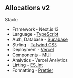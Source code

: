 ## Allocations v2

Stack:

- Framework - [Next.js 13](https://nextjs.org/13)
- Language - [TypeScript](https://www.typescriptlang.org)
- Auth, Database - [Supabase](https://supabase.com)
- Styling - [Tailwind CSS](https://tailwindcss.com)
- Deployment - [Vercel](https://vercel.com/docs/concepts/next.js/overview)
- Components - [MUI](https://www.mui.com)
- Analytics - [Vercel Analytics](https://vercel.com/analytics)
- Linting - [ESLint](https://eslint.org)
- Formatting - [Prettier](https://prettier.io)
 